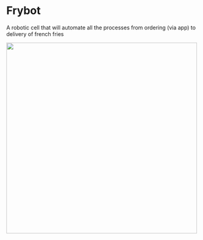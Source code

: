 # Frybot

A robotic cell that will automate all the processes from ordering (via app) to delivery of french fries

<img src="https://cdn.pixabay.com/photo/2017/02/01/11/19/cartoon-chips-2029737_1280.png" width="500">

